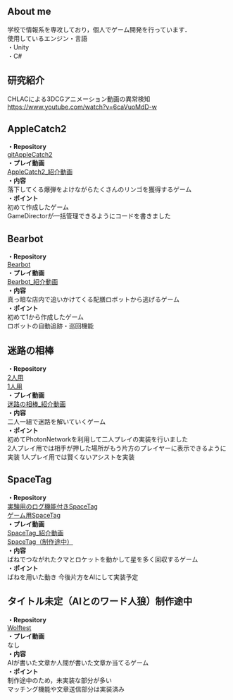 ## About me
学校で情報系を専攻しており，個人でゲーム開発を行っています．  
使用しているエンジン・言語  
・Unity  
・C#　　
## 研究紹介　　
CHLACによる3DCGアニメーション動画の異常検知  
https://www.youtube.com/watch?v=6caVuoMdD-w


<!--
**tonton51/tonton51** is a ✨ _special_ ✨ repository because its `README.md` (this file) appears on your GitHub profile.

Here are some ideas to get you started:

- 🔭 I’m currently working on ...
- 🌱 I’m currently learning ...
- 👯 I’m looking to collaborate on ...
- 🤔 I’m looking for help with ...
- 💬 Ask me about ...
- 📫 How to reach me: ...
- 😄 Pronouns: ...
- ⚡ Fun fact: ...
-->
## AppleCatch2  
**・Repository**  
[gitAppleCatch2](https://github.com/tonton51/gitAppleCatch2)  
**・プレイ動画**  
[AppleCatch2_紹介動画](https://youtu.be/SJ_hqyTy6gI)  
**・内容**  
落下してくる爆弾をよけながらたくさんのリンゴを獲得するゲーム  
**・ポイント**  
初めて作成したゲーム  
GameDirectorが一括管理できるようにコードを書きました
 
## Bearbot  
**・Repository**  
[Bearbot](https://github.com/tonton51/bearbot)  
**・プレイ動画**  
[Bearbot_紹介動画](https://youtu.be/I08Pqr87YEE)  
**・内容**  
真っ暗な店内で追いかけてくる配膳ロボットから逃げるゲーム  
**・ポイント**  
初めて1から作成したゲーム  
ロボットの自動追跡・巡回機能

## 迷路の相棒  
**・Repository**  
[2人用](https://github.com/tonton51/DuoMaze)   
[1人用](https://github.com/tonton51/Dollhouse)  
**・プレイ動画**   
[迷路の相棒_紹介動画](https://youtu.be/ON7-Ix_hRH8)  
**・内容**  
二人一組で迷路を解いていくゲーム  
**・ポイント**  
初めてPhotonNetworkを利用して二人プレイの実装を行いました  
2人プレイ用では相手が押した場所がもう片方のプレイヤーに表示できるように実装
1人プレイ用では賢くないアシストを実装  

## SpaceTag  
**・Repository**  
[実験用のログ機能付きSpaceTag](https://github.com/tonton51/SpaceTag_Local)  
[ゲーム用SpaceTag](https://github.com/tonton51/SpaceTag_Game)  
**・プレイ動画**  
[SpaceTag_紹介動画](https://youtu.be/hFSRcwkSedI)  
[SpaceTag（制作途中）](https://youtu.be/7HOmGMuRceU)  
**・内容**  
ばねでつながれたクマとロケットを動かして星を多く回収するゲーム  
**・ポイント**  
ばねを用いた動き 
今後片方をAIにして実装予定


## タイトル未定（AIとのワード人狼）制作途中
**・Repository**  
[Wolftest](https://github.com/tonton51/Wolftest)  
**・プレイ動画**  
なし  
**・内容**  
AIが書いた文章か人間が書いた文章か当てるゲーム  
**・ポイント**  
制作途中のため，未実装な部分が多い  
マッチング機能や文章送信部分は実装済み

